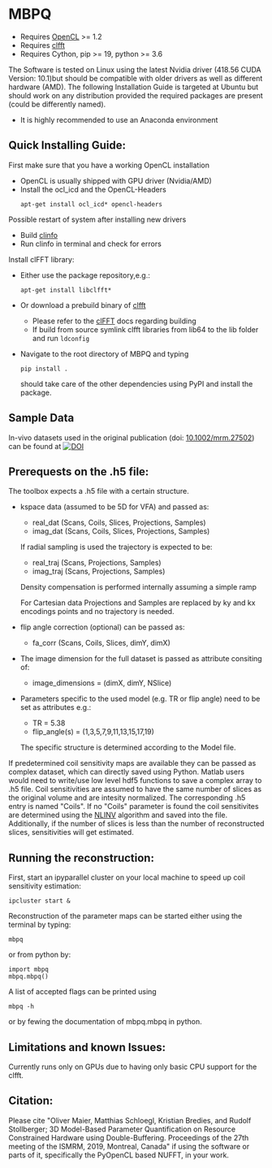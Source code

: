 # MBPQ

* Requires [OpenCL](https://www.khronos.org/opencl/) >= 1.2
* Requires [clfft](https://github.com/clMathLibraries/clFFT)
* Requires Cython, pip >= 19, python >= 3.6

The Software is tested on Linux using the latest Nvidia driver (418.56 CUDA Version: 10.1)but should be compatible with older drivers as well as different hardware (AMD). The following Installation Guide is targeted at Ubuntu but should work on any distribution provided the required packages are present (could be differently named).

* It is highly recommended to use an Anaconda environment

Quick Installing Guide:
---------------
First make sure that you have a working OpenCL installation
  - OpenCL is usually shipped with GPU driver (Nvidia/AMD)
  - Install the ocl_icd and the OpenCL-Headers
    ```
    apt-get install ocl_icd* opencl-headers
    ```  
Possible restart of system after installing new drivers
  - Build [clinfo](https://github.com/Oblomov/clinfo)
  - Run clinfo in terminal and check for errors
  
Install clFFT library:  
  - Either use the package repository,e.g.:
    ```
    apt-get install libclfft*
    ```  
  - Or download a prebuild binary of [clfft](https://github.com/clMathLibraries/clFFT) 
    - Please refer to the [clFFT](https://github.com/clMathLibraries/clFFT) docs regarding building
    - If build from source symlink clfft libraries from lib64 to the lib folder and run ``` ldconfig ```
    
  - Navigate to the root directory of MBPQ and typing
    ```
    pip install .
    ```
    should take care of the other dependencies using PyPI and install the package.
    
## Sample Data

In-vivo datasets used in the original publication (doi: [10.1002/mrm.27502](http://onlinelibrary.wiley.com/doi/10.1002/mrm.27502/full)) can be found at 
[![DOI](https://zenodo.org/badge/DOI/10.5281/zenodo.1410918.svg)](https://doi.org/10.5281/zenodo.1410918)    

Prerequests on the .h5 file:
-------------------------
The toolbox expects a .h5 file with a certain structure. 
  - kspace data (assumed to be 5D for VFA) and passed as:
    - real_dat (Scans, Coils, Slices, Projections, Samples)
    - imag_dat (Scans, Coils, Slices, Projections, Samples)
    
    If radial sampling is used the trajectory is expected to be:
    - real_traj (Scans, Projections, Samples)
    - imag_traj (Scans, Projections, Samples)
    
    Density compensation is performed internally assuming a simple ramp
    
    For Cartesian data Projections and Samples are replaced by ky and kx encodings points and no trajectory is needed.  
    
    
  - flip angle correction (optional) can be passed as:
    - fa_corr (Scans, Coils, Slices, dimY, dimX)
  - The image dimension for the full dataset is passed as attribute consiting of:
    - image_dimensions = (dimX, dimY, NSlice)
  - Parameters specific to the used model (e.g. TR or flip angle) need to be set as attributes e.g.:
    - TR = 5.38
    - flip_angle(s) = (1,3,5,7,9,11,13,15,17,19)
    
    The specific structure is determined according to the Model file.
    
  If predetermined coil sensitivity maps are available they can be passed as complex dataset, which can directly saved using Python. Matlab users would need to write/use low level hdf5 functions to save a complex array to .h5 file. Coil sensitivities are assumed to have the same number of slices as the original volume and are intesity normalized. The corresponding .h5 entry is named "Coils". If no "Coils" parameter is found the coil sensitivites are determined using the [NLINV](https://doi.org/10.1002/mrm.21691) algorithm and saved into the file. Additionally, if the number of slices is less than the number of reconstructed slices, sensitivities will get estimated.
    
Running the reconstruction:
-------------------------    
First, start an ipyparallel cluster on your local machine to speed up coil sensitivity estimation:
```
ipcluster start &
```
Reconstruction of the parameter maps can be started either using the terminal by typing:
```
mbpq
```
or from python by:
```
import mbpq
mbpq.mbpq()
```
A list of accepted flags can be printed using 
```
mbpq -h
```
or by fewing the documentation of mbpq.mbpq in python.

Limitations and known Issues:
-------------------------
Currently runs only on GPUs due to having only basic CPU support for the clfft.

Citation:
----------
Please cite "Oliver Maier, Matthias Schloegl, Kristian Bredies, and Rudolf Stollberger; 3D Model-Based Parameter Quantification on Resource Constrained Hardware using Double-Buffering. Proceedings of the 27th meeting of the ISMRM, 2019, Montreal, Canada" if using the software or parts of it, specifically the PyOpenCL based NUFFT, in your work.
